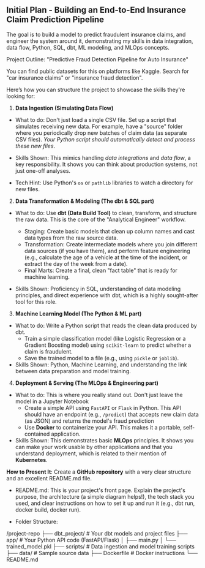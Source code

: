 ## Initial Plan - Building an End-to-End Insurance Claim Prediction Pipeline

The goal is to build a model to predict fraudulent insurance claims, and engineer the system around it, demonstrating my skills in data integration, data flow, Python, SQL, dbt, ML modeling, and MLOps concepts. 

Project Outline: "Predictive Fraud Detection Pipeline for Auto Insurance"

You can find public datasets for this on platforms like Kaggle. Search for "car insurance claims" or "insurance fraud detection".

Here’s how you can structure the project to showcase the skills they're looking for:

1. **Data Ingestion (Simulating Data Flow)**

- What to do: Don't just load a single CSV file. Set up a script that simulates receiving new data. For example, have a "source" folder where you periodically drop new batches of claim data (as separate CSV files). *Your Python script should automatically detect and process these new files*.

- Skills Shown: This mimics handling *data integrations* and *data flow*, a key responsibility. It shows you can think about production systems, not just one-off analyses.

- Tech Hint: Use Python's `os` or `pathlib` libraries to watch a directory for new files.

2. **Data Transformation & Modeling (The dbt & SQL part)**

- What to do: Use **dbt (Data Build Tool)** to clean, transform, and structure the raw data. This is the core of the "Analytical Engineer" workflow.
  - Staging: Create basic models that clean up column names and cast data types from the raw source data.
  - Transformation: Create intermediate models where you join different data sources (if you have them), and perform feature engineering (e.g., calculate the age of a vehicle at the time of the incident, or extract the day of the week from a date).
  - Final Marts: Create a final, clean "fact table" that is ready for machine learning.

- Skills Shown: Proficiency in SQL, understanding of data modeling principles, and direct experience with dbt, which is a highly sought-after tool for this role.

3. **Machine Learning Model (The Python & ML part)**
- What to do: Write a Python script that reads the clean data produced by dbt.
  - Train a simple classification model (like Logistic Regression or a Gradient Boosting model) using `scikit-learn` to predict whether a claim is fraudulent.
  - Save the trained model to a file (e.g., using `pickle` or `joblib`).
- Skills Shown: Python, Machine Learning, and understanding the link between data preparation and model training.

4. **Deployment & Serving (The MLOps & Engineering part)**
- What to do: This is where you really stand out. Don't just leave the model in a Jupyter Notebook
  - Create a simple API using `FastAPI` or `Flask` in Python. This API should have an endpoint (e.g., `/predict`) that accepts new claim data (as JSON) and returns the model's fraud prediction
  - Use **Docker** to containerize your API. This makes it a portable, self-contained application.
- Skills Shown: This demonstrates basic **MLOps** principles. It shows you can make your work usable by other applications and that you understand deployment, which is related to their mention of **Kubernetes**.

**How to Present It**:
Create a **GitHub repository** with a very clear structure and an excellent README.md file.

- README.md: This is your project's front page. Explain the project's purpose, the architecture (a simple diagram helps!), the tech stack you used, and clear instructions on how to set it up and run it (e.g., dbt run, docker build, docker run).

- Folder Structure:

/project-repo
├── dbt_project/      # Your dbt models and project files
├── app/              # Your Python API code (FastAPI/Flask)
│   ├── main.py
│   └── trained_model.pkl
├── scripts/          # Data ingestion and model training scripts
├── data/             # Sample source data
├── Dockerfile        # Docker instructions
└── README.md
